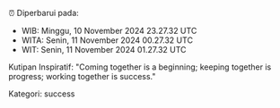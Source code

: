 ⏰ Diperbarui pada:
- WIB: Minggu, 10 November 2024 23.27.32 UTC
- WITA: Senin, 11 November 2024 00.27.32 UTC
- WIT: Senin, 11 November 2024 01.27.32 UTC

Kutipan Inspiratif:
"Coming together is a beginning; keeping together is progress; working together is success."


Kategori: success

